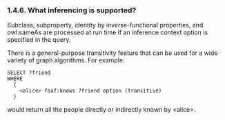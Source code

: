 <div id="virtuosofaq6" class="section">

<div class="titlepage">

<div>

<div>

### 1.4.6. What inferencing is supported?

</div>

</div>

</div>

Subclass, subproperty, identity by inverse-functional properties, and
owl:sameAs are processed at run time if an inference context option is
specified in the query.

There is a general-purpose transitivity feature that can be used for a
wide variety of graph algorithms. For example:

``` programlisting
SELECT ?friend
WHERE
  {
    <alice> foaf:knows ?friend option (transitive)
  }
```

would return all the people directly or indirectly known by \<alice\>.

</div>
